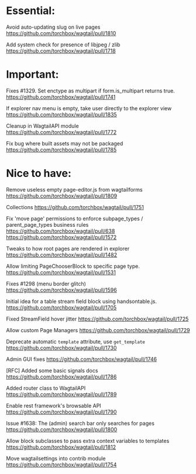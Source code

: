 Essential:
==========

Avoid auto-updating slug on live pages
https://github.com/torchbox/wagtail/pull/1810

Add system check for presence of libjpeg / zlib 
https://github.com/torchbox/wagtail/pull/1718

Important:
==========

Fixes #1329. Set enctype as multipart if form.is_multipart returns true.
https://github.com/torchbox/wagtail/pull/1741

If explorer nav menu is empty, take user directly to the explorer view
https://github.com/torchbox/wagtail/pull/1835

Cleanup in WagtailAPI module
https://github.com/torchbox/wagtail/pull/1772

Fix bug where built assets may not be packaged
https://github.com/torchbox/wagtail/pull/1785

Nice to have:
=============

Remove useless empty page-editor.js from wagtailforms
https://github.com/torchbox/wagtail/pull/1809

Collections
https://github.com/torchbox/wagtail/pull/1751

Fix 'move page' permissions to enforce subpage_types / parent_page_types business rules
https://github.com/torchbox/wagtail/pull/638
https://github.com/torchbox/wagtail/pull/1572

Tweaks to how root pages are rendered in explorer 
https://github.com/torchbox/wagtail/pull/1482

Allow limiting PageChooserBlock to specific page type.
https://github.com/torchbox/wagtail/pull/1531

Fixes #1298 (menu border glitch)
https://github.com/torchbox/wagtail/pull/1596

Initial idea for a table stream field block using handsontable.js.
https://github.com/torchbox/wagtail/pull/1705

Fixed StreamField hover jitter 
https://github.com/torchbox/wagtail/pull/1725

Allow custom Page Managers
https://github.com/torchbox/wagtail/pull/1729

Deprecate automatic `template` attribute, use `get_template`
https://github.com/torchbox/wagtail/pull/1730

Admin GUI fixes
https://github.com/torchbox/wagtail/pull/1746

[RFC] Added some basic signals docs
https://github.com/torchbox/wagtail/pull/1786

Added router class to WagtailAPI
https://github.com/torchbox/wagtail/pull/1789

Enable rest framework's browsable API
https://github.com/torchbox/wagtail/pull/1790

Issue #1638: The (admin) search bar only searches for pages
https://github.com/torchbox/wagtail/pull/1800

Allow block subclasses to pass extra context variables to templates
https://github.com/torchbox/wagtail/pull/1812

Move wagtailsettings into contrib module
https://github.com/torchbox/wagtail/pull/1754
